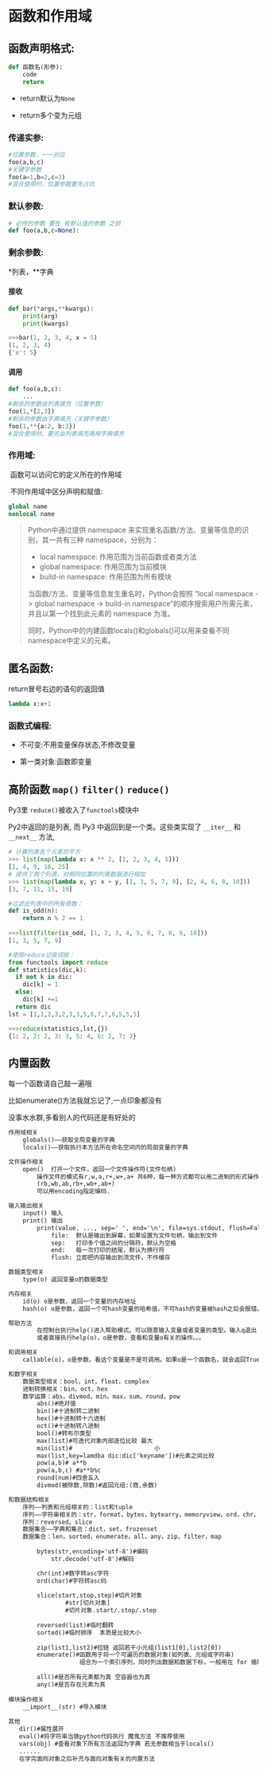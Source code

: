 # 函数和作用域

## ﻿函数声明格式:

```python
def 函数名(形参):
	code
	return
```

- return默认为`None`

- return多个变为元组


### 传递实参:

```python
#位置参数，一一对应
foo(a,b,c)
#关键字参数
foo(a=1,b=2,c=3)
#混合使用时，位置参数要先占坑
```

### 默认参数:

```python
# 必传的参数 要在 有默认值的参数 之前
def foo(a,b,c=None):
```

### 剩余参数: 

*列表，**字典

#### 接收

```python
def bar(*args,**kwargs):
    print(arg)
    print(kwargs)

>>>bar(1, 2, 3, 4, x = 5)
(1, 2, 3, 4)
{'x': 5}
```

#### 调用

```python
def foo(a,b,c):
    ...
#剩余的参数由列表填充（位置参数）
foo(1,*[2,3])
#剩余的参数由字典填充（关键字参数）
foo(1,**{a:2, b:3})
#混合使用时，要先由列表填充再用字典填充
```

### 作用域:

​    函数可以访问它的定义所在的作用域

​    不同作用域中区分声明和赋值:

```python
global name
nonlocal name
```

> Python中通过提供 namespace 来实现重名函数/方法、变量等信息的识别，其一共有三种 namespace，分别为：
>
> - local namespace: 作用范围为当前函数或者类方法
> - global namespace: 作用范围为当前模块
> - build-in namespace: 作用范围为所有模块
>
> 当函数/方法、变量等信息发生重名时，Python会按照 “local namespace -> global namespace -> build-in namespace”的顺序搜索用户所需元素，并且以第一个找到此元素的 namespace 为准。
>
> 同时，Python中的内建函数locals()和globals()可以用来查看不同namespace中定义的元素。

## 匿名函数:

return冒号右边的语句的返回值

```python
lambda x:x+1
```

### 函数式编程:

- 不可变:不用变量保存状态,不修改变量

- 第一类对象:函数即变量




## 高阶函数 `map()` `filter()` `reduce()`

Py3里 `reduce()`被收入了`functools`模块中

Py2中返回的是列表, 而 Py3 中返回到是一个类。这些类实现了 `__iter__` 和 `__next__` 方法, 

```python
# 计算列表各个元素的平方
>>> list(map(lambda x: x ** 2, [1, 2, 3, 4, 5]))
[1, 4, 9, 16, 25]
# 提供了两个列表，对相同位置的列表数据进行相加
>>> list(map(lambda x, y: x + y, [1, 3, 5, 7, 9], [2, 4, 6, 8, 10]))
[3, 7, 11, 15, 19]
```

```python
#过滤出列表中的所有奇数：
def is_odd(n):
    return n % 2 == 1
    
>>>list(filter(is_odd, [1, 2, 3, 4, 5, 6, 7, 8, 9, 10]))
[1, 3, 5, 7, 9]
```

```python
#使用reduce记录词频：
from functools import reduce
def statistics(dic,k): 
  if not k in dic: 
    dic[k] = 1 
  else: 
    dic[k] +=1 
  return dic 
lst = [1,1,2,3,2,3,3,5,6,7,7,6,5,5,5] 

>>>reduce(statistics,lst,{})
{1: 2, 2: 2, 3: 3, 5: 4, 6: 2, 7: 2}
```



## 内置函数

每一个函数请自己敲一遍哦

比如enumerate()方法我就忘记了,一点印象都没有

没事水水群,多看别人的代码还是有好处的

```txt
作用域相关
    globals()——获取全局变量的字典
    locals()——获取执行本方法所在命名空间内的局部变量的字典

文件操作相关
    open()  打开一个文件，返回一个文件操作符(文件句柄)
        操作文件的模式有r,w,a,r+,w+,a+ 共6种，每一种方式都可以用二进制的形式操作
        (rb,wb,ab,rb+,wb+,ab+)
        可以用encoding指定编码.

输入输出相关
    input() 输入
    print() 输出
        print(value, ..., sep=' ', end='\n', file=sys.stdout, flush=False)
            file:  默认是输出到屏幕，如果设置为文件句柄，输出到文件
            sep:   打印多个值之间的分隔符，默认为空格
            end:   每一次打印的结尾，默认为换行符
            flush: 立即把内容输出到流文件，不作缓存

数据类型相关
    type(o) 返回变量o的数据类型

内存相关
    id(o) o是参数，返回一个变量的内存地址
    hash(o) o是参数，返回一个可hash变量的哈希值，不可hash的变量被hash之后会报错。

帮助方法
        在控制台执行help()进入帮助模式。可以随意输入变量或者变量的类型。输入q退出
        或者直接执行help(o)，o是参数，查看和变量o有关的操作。。。

和调用相关
    callable(o)，o是参数，看这个变量是不是可调用。如果o是一个函数名，就会返回True

和数字相关
    数据类型相关：bool，int，float，complex
    进制转换相关：bin，oct，hex
    数学运算：abs，divmod，min，max，sum，round，pow
        abs()#绝对值
        bin()#十进制转二进制
        hex()#十进制转十六进制
        oct()#十进制转八进制
        bool()#转布尔类型
        max(list)#可迭代对象内部逐位比较 最大
        min(list)#                       小
        max(list,key=lamdba dic:dic['keyname'])#元素之间比较
        pow(a,b)# a**b
        pow(a,b,c) #a**b%c
        round(num)#四舍五入
        divmod(被除数,除数)#返回元组:(商,余数)

和数据结构相关
    序列——列表和元组相关的：list和tuple
    序列——字符串相关的：str，format，bytes，bytearry，memoryview，ord，chr，ascii，repr
    序列：reversed，slice
    数据集合——字典和集合：dict，set，frozenset
    数据集合：len，sorted，enumerate，all，any，zip，filter，map
    
	    bytes(str,encoding='utf-8')#编码
        	str.decode('utf-8')#解码

        chr(int)#数字转asc字符
        ord(char)#字符转asc码
        
        slice(start,stop,step)#切片对象
                #str[切片对象]
                #切片对象.start/.stop/.step
                
        reversed(list)#临时翻转
        sorted()#临时排序  本质是比较大小
        
        zip(list1,list2)#拉链 返回若干小元组(list1[0],list2[0])        
        enumerate()#函数用于将一个可遍历的数据对象(如列表、元组或字符串)
        			组合为一个索引序列，同时列出数据和数据下标，一般用在 for 循环当中。
        
        all()#是否所有元素都为真 空容器也为真
        any()#是否存在元素为真
       
模块操作相关
    __import__(str) #导入模块
    
其他
   dir()#属性展开
   eval()#将字符串当做python代码执行 魔鬼方法 不推荐使用
   vars(obj) #查看对象下所有方法返回为字典 若无参数相当于locals()
   ......
   在学完面向对象之后补充与面向对象有关的内置方法
```

  

  